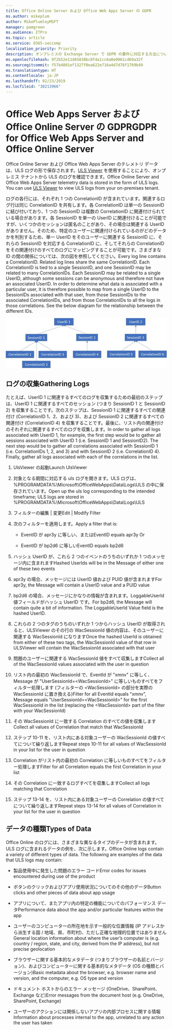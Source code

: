 ```yaml
---
title: Office Online Server および Office Web Apps Server の GDPR
ms.author: mikeplum
author: MikePlumleyMSFT
manager: pamgreen
ms.audience: ITPro
ms.topic: article
ms.service: O365-seccomp
localization_priority: Priority
description: オンプレミスの Exchange Server で GDPR の要件に対応する方法について説明します。
ms.openlocfilehash: 9f2b52e11d85838bc0f4a1cc6a0e0961cd69a32f
ms.sourcegitcommit: f57b4001ef1327f0ea622e716a4d7d78f1769b49
ms.translationtype: HT
ms.contentlocale: ja-JP
ms.lasthandoff: 02/23/2019
ms.locfileid: "30213966"
---
```

# <a name="gdpr-for-office-web-apps-server-and-office-online-server"></a><span data-ttu-id="bcdea-103">Office Web Apps Server および Office Online Server の GDPR</span><span class="sxs-lookup"><span data-stu-id="bcdea-103">GDPR for Office Web Apps Server and Office Online Server</span></span>

<span data-ttu-id="bcdea-p101">Office Online Server および Office Web Apps Server のテレメトリ データは、ULS ログの形で保存されます。[ULS Viewer](https://www.microsoft.com/en-us/download/details.aspx?id=44020) を使用することにより、オンプレミス テナントから ULS のログを確認できます。</span><span class="sxs-lookup"><span data-stu-id="bcdea-p101">Office Online Server and Office Web Apps Server telemetry data is stored in the form of ULS logs. You can use [ULS Viewer](https://www.microsoft.com/en-us/download/details.aspx?id=44020) to view ULS logs from your on-premises tenant.</span></span>

<span data-ttu-id="bcdea-p102">ログの各行には、それぞれ 1 つの CorrelationID が含まれています。関連するログ行は同じ CorrelationID を共有します。各 CorrelationID は単一の SessionID に結び付いており、1 つの SessionID は複数の CorrelationID に関連付けられている場合があります。各 SessionID を単一の UserID に関連付けることが可能ですが、いくつかのセッションは匿名のことがあり、その場合は関連する UserID がありません。そのため、特定のユーザーに関連付けられているのがどのデータかを判別するため、単一 UserID をそのユーザーに関連する SessionID に、それらの SessionID を対応する CorrelationID に、そしてそれらの CorrelationID をその関連付けのすべてのログにマッピングすることが可能です。さまざまな ID の間の関係については、次の図を参照してください。</span><span class="sxs-lookup"><span data-stu-id="bcdea-p102">Every log line contains a CorrelationID. Related log lines share the same CorrelationID. Each CorrelationID is tied to a single SessionID, and one SessionID may be related to many CorrelationIDs. Each SessionID may be related to a single UserID, although some sessions can be anonymous and therefore not have an associated UserID. In order to determine what data is associated with a particular user, it is therefore possible to map from a single UserID to the SessionIDs associated with that user, from those SessionIDs to the associated CorrelationIDs, and from those CorrelationIDs to all the logs in those correlations. See the below diagram for the relationship between the different IDs.</span></span>

![](media/gdpr-for-office-online-server-image1.jpg)

## <a name="gathering-logs"></a><span data-ttu-id="bcdea-112">ログの収集</span><span class="sxs-lookup"><span data-stu-id="bcdea-112">Gathering Logs</span></span>

<span data-ttu-id="bcdea-p103">たとえば、UserID 1 に関連するすべてのログを収集するための最初のステップは、UserID 1 に関連するすべてのセッション (つまり SessionID 1 と SessionID 2) を収集することです。次のステップは、SessionID 1 に関連するすべての関連付け (CorrelationID 1、2、および 3)、および SessionID 2 に関連するすべての関連付け (CorrelationID 4) を収集することです。最後に、リスト内の関連付けのそれぞれに関連するすべてのログを収集します。</span><span class="sxs-lookup"><span data-stu-id="bcdea-p103">In order to gather all logs associated with UserID 1, for example, the first step would be to gather all sessions associated with UserID 1 (i.e. SessionID 1 and SessionID2). The next step would be to gather all correlations associated with SessionID 1 (i.e. CorrelationIDs 1, 2, and 3) and with SessionID 2 (i.e. CorrelationID 4). Finally, gather all logs associated with each of the correlations in the list.</span></span>

1.  <span data-ttu-id="bcdea-116">UlsViewer の起動</span><span class="sxs-lookup"><span data-stu-id="bcdea-116">Launch UlsViewer</span></span>

2.  <span data-ttu-id="bcdea-117">対象となる期間に対応する uls ログを開きます。ULS ログは、%PROGRAMDATA%\\Microsoft\\OfficeWebApps\\Data\\Logs\\ULS の中に保存されています。</span><span class="sxs-lookup"><span data-stu-id="bcdea-117">Open up the uls log corresponding to the intended timeframe; ULS logs are stored in %PROGRAMDATA%\\Microsoft\\OfficeWebApps\\Data\\Logs\\ULS</span></span>

3.  <span data-ttu-id="bcdea-118">フィルターの編集 | 変更</span><span class="sxs-lookup"><span data-stu-id="bcdea-118">Edit | Modify Filter</span></span>

4.  <span data-ttu-id="bcdea-119">次のフィルターを適用します。</span><span class="sxs-lookup"><span data-stu-id="bcdea-119">Apply a filter that is:</span></span>

    -   <span data-ttu-id="bcdea-120">EventID が apr3y に等しい、または</span><span class="sxs-lookup"><span data-stu-id="bcdea-120">EventID equals apr3y Or</span></span>

    -   <span data-ttu-id="bcdea-121">EventID が bp2d6 に等しい</span><span class="sxs-lookup"><span data-stu-id="bcdea-121">EventID equals bp2d6</span></span>

5.  <span data-ttu-id="bcdea-122">ハッシュ UserID が、これら 2 つのイベントのうちのいずれか 1 つのメッセージ内に含まれます</span><span class="sxs-lookup"><span data-stu-id="bcdea-122">Hashed UserIds will be in the Message of either one of these two events</span></span>

6.  <span data-ttu-id="bcdea-123">apr3y の場合、メッセージには UserID 値および PUID 値が含まれます</span><span class="sxs-lookup"><span data-stu-id="bcdea-123">For apr3y, the Message will contain a UserID value and a PUID value</span></span>

7.  <span data-ttu-id="bcdea-p104">bp2d6 の場合、メッセージにかなりの情報が含まれます。LoggableUserId 値フィールドがハッシュ UserID です。</span><span class="sxs-lookup"><span data-stu-id="bcdea-p104">For bp2d6, the Message will contain quite a bit of information. The LoggableUserId Value field is the hashed UserID.</span></span>

8.  <span data-ttu-id="bcdea-126">これらの 2 つのタグのうちのいずれか 1 つからハッシュ UserID が取得されると、ULSViewer のその行の WacSessionId 値の内容は、そのユーザーに関連する WacSessionId になります</span><span class="sxs-lookup"><span data-stu-id="bcdea-126">Once the hashed UserId is obtained from either of these two tags, the WacSessionId value of that row in ULSViewer will contain the WacSessionId associated with that user</span></span>

9.  <span data-ttu-id="bcdea-127">問題のユーザーに関連する WacSessionId 値をすべて収集します</span><span class="sxs-lookup"><span data-stu-id="bcdea-127">Collect all of the WacSessionId values associated with the user in question</span></span>

10. <span data-ttu-id="bcdea-128">リスト内の最初の WacSessionId で、EventId が "xmnv" に等しく、Message が "UserSessionId=\<WacSessionId\>" に等しいものすべてをフィルター処理します (フィルターの \<WacSessionId\> の部分を実際の WacSessionId に置き換える)</span><span class="sxs-lookup"><span data-stu-id="bcdea-128">Filter for all EventId equals "xmnv", Message equals "UserSessionId=\<WacSessionId\>" for the first WacSessionId in the list (replacing the \<WacSessionId\> part of the filter with your WacSessionId)</span></span>

11. <span data-ttu-id="bcdea-129">その WacSessionId に一致する Correlation のすべての値を収集します</span><span class="sxs-lookup"><span data-stu-id="bcdea-129">Collect all values of Correlation that match that WacSessionId</span></span>

12. <span data-ttu-id="bcdea-130">ステップ 10-11 を、リスト内にある対象ユーザーの WacSessionId の値すべてについて繰り返します</span><span class="sxs-lookup"><span data-stu-id="bcdea-130">Repeat steps 10-11 for all values of WacSessionId in your list for the user in question</span></span>

13. <span data-ttu-id="bcdea-131">Correlation がリスト内の最初の Correlation に等しいものすべてをフィルター処理します</span><span class="sxs-lookup"><span data-stu-id="bcdea-131">Filter for all Correlation equals the first Correlation in your list</span></span>

14. <span data-ttu-id="bcdea-132">その Correlation に一致するログすべてを収集します</span><span class="sxs-lookup"><span data-stu-id="bcdea-132">Collect all logs matching that Correlation</span></span>

15. <span data-ttu-id="bcdea-133">ステップ 13-14 を、リスト内にある対象ユーザーの Correlation の値すべてについて繰り返します</span><span class="sxs-lookup"><span data-stu-id="bcdea-133">Repeat steps 13-14 for all values of Correlation in your list for the user in question</span></span>

## <a name="types-of-data"></a><span data-ttu-id="bcdea-134">データの種類</span><span class="sxs-lookup"><span data-stu-id="bcdea-134">Types of Data</span></span>

<span data-ttu-id="bcdea-p105">Office Online のログには、さまざまな異なるタイプのデータが含まれます。ULS ログに含まれるデータの例を、次に示します。</span><span class="sxs-lookup"><span data-stu-id="bcdea-p105">Office Online logs contain a variety of different types of data. The following are examples of the data that ULS logs may contain:</span></span>

-   <span data-ttu-id="bcdea-137">製品使用中に発生した問題のエラー コード</span><span class="sxs-lookup"><span data-stu-id="bcdea-137">Error codes for issues encountered during use of the product</span></span>

-   <span data-ttu-id="bcdea-138">ボタンのクリックおよびアプリ使用状況についてのその他のデータ</span><span class="sxs-lookup"><span data-stu-id="bcdea-138">Button clicks and other pieces of data about app usage</span></span>

-   <span data-ttu-id="bcdea-139">アプリについて、またアプリ内の特定の機能についてのパフォーマンス データ</span><span class="sxs-lookup"><span data-stu-id="bcdea-139">Performance data about the app and/or particular features within the app</span></span>

-   <span data-ttu-id="bcdea-140">ユーザーのコンピューターの所在地を示す一般的な位置情報 (IP アドレスから派生する国 / 地域、県、市町村)、ただし正確な地理的位置ではありません</span><span class="sxs-lookup"><span data-stu-id="bcdea-140">General location information about where the user’s computer is (e.g. country / region, state, and city, derived from the IP address), but not precise geolocation</span></span>

-   <span data-ttu-id="bcdea-141">ブラウザーに関する基本的なメタデータ (つまりブラウザーの名前とバージョン)、およびコンピューターに関する基本的なメタデータ (OS の種類とバージョン)</span><span class="sxs-lookup"><span data-stu-id="bcdea-141">Basic metadata about the browser, e.g. browser name and version, and the computer, e.g. OS type and version</span></span>

-   <span data-ttu-id="bcdea-142">ドキュメント ホストからのエラー メッセージ (OneDrive、SharePoint、Exchange など)</span><span class="sxs-lookup"><span data-stu-id="bcdea-142">Error messages from the document host (e.g. OneDrive, SharePoint, Exchange)</span></span>

-   <span data-ttu-id="bcdea-143">ユーザーのアクションには関係しないアプリの内部プロセスに関する情報</span><span class="sxs-lookup"><span data-stu-id="bcdea-143">Information about processes internal to the app, unrelated to any action the user has taken</span></span>
